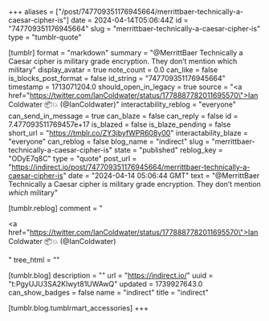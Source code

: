 +++
aliases = ["/post/747709351176945664/merrittbaer-technically-a-caesar-cipher-is"]
date = 2024-04-14T05:06:44Z
id = "747709351176945664"
slug = "merrittbaer-technically-a-caesar-cipher-is"
type = "tumblr-quote"

[tumblr]
format = "markdown"
summary = "@MerrittBaer Technically a Caesar cipher is military grade encryption. They don’t mention which military"
display_avatar = true
note_count = 0.0
can_like = false
is_blocks_post_format = false
id_string = "747709351176945664"
timestamp = 1713071204.0
should_open_in_legacy = true
source = "<a href=\"https://twitter.com/IanColdwater/status/1778887782011695570\">Ian Coldwater 📦💥 (@IanColdwater)</a>"
interactability_reblog = "everyone"
can_send_in_message = true
can_blaze = false
can_reply = false
id = 7.477093511769457e+17
is_blazed = false
is_blaze_pending = false
short_url = "https://tmblr.co/ZY3jbyfWPR608y00"
interactability_blaze = "everyone"
can_reblog = false
blog_name = "indirect"
slug = "merrittbaer-technically-a-caesar-cipher-is"
state = "published"
reblog_key = "ODyE7q8C"
type = "quote"
post_url = "https://indirect.io/post/747709351176945664/merrittbaer-technically-a-caesar-cipher-is"
date = "2024-04-14 05:06:44 GMT"
text = "@MerrittBaer Technically a Caesar cipher is military grade encryption. They don’t mention <em>which</em> military"

[tumblr.reblog]
comment = "<p><a href=\"https://twitter.com/IanColdwater/status/1778887782011695570\">Ian Coldwater 📦💥 (@IanColdwater)</a></p>"
tree_html = ""

[tumblr.blog]
description = ""
url = "https://indirect.io/"
uuid = "t:PgyUJU3SA2Klwyt81UWAwQ"
updated = 1739927643.0
can_show_badges = false
name = "indirect"
title = "indirect"

[tumblr.blog.tumblrmart_accessories]
+++
